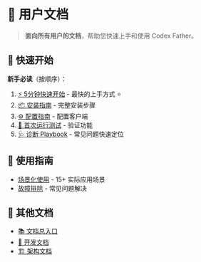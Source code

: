 # 👤 用户文档

> **面向所有用户的文档**，帮助您快速上手和使用 Codex Father。

## 🚀 快速开始

**新手必读**（按顺序）：

1. [⚡ 5分钟快速开始](quick-start.md) - 最快的上手方式 ⭐
2. [📦 安装指南](installation.md) - 完整安装步骤
3. [⚙️ 配置指南](configuration.md) - 配置客户端
4. [🚀 首次运行测试](first-run.md) - 验证功能
5. [🩺 诊断 Playbook](mcp-diagnostic-playbook.md) - 常见问题快速定位

## 📖 使用指南

- [场景化使用](use-cases/README.md) - 15+ 实际应用场景
- [故障排除](troubleshooting.md) - 常见问题解决

## 🔗 其他文档

- [📚 文档总入口](../README.md)
- [🔧 开发文档](../developer/README.md)
- [🏗️ 架构文档](../architecture/README.md)
